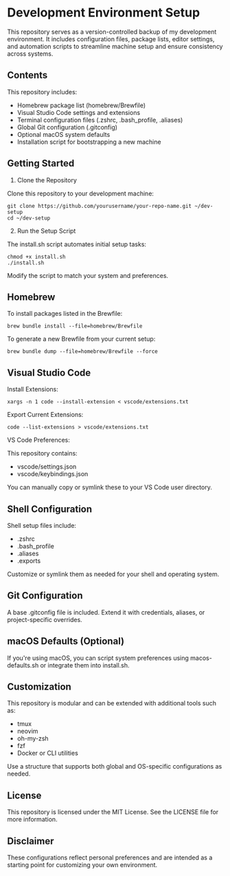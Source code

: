 # Development Environment Setup

This repository serves as a version-controlled backup of my development environment. It includes configuration files, package lists, editor settings, and automation scripts to streamline machine setup and ensure consistency across systems.

## Contents

This repository includes:

- Homebrew package list (homebrew/Brewfile)
- Visual Studio Code settings and extensions
- Terminal configuration files (.zshrc, .bash_profile, .aliases)
- Global Git configuration (.gitconfig)
- Optional macOS system defaults
- Installation script for bootstrapping a new machine

## Getting Started

1. Clone the Repository

Clone this repository to your development machine:

    git clone https://github.com/yourusername/your-repo-name.git ~/dev-setup
    cd ~/dev-setup

2. Run the Setup Script

The install.sh script automates initial setup tasks:

    chmod +x install.sh
    ./install.sh

Modify the script to match your system and preferences.

## Homebrew

To install packages listed in the Brewfile:

    brew bundle install --file=homebrew/Brewfile

To generate a new Brewfile from your current setup:

    brew bundle dump --file=homebrew/Brewfile --force

## Visual Studio Code

Install Extensions:

    xargs -n 1 code --install-extension < vscode/extensions.txt

Export Current Extensions:

    code --list-extensions > vscode/extensions.txt

VS Code Preferences:

This repository contains:
- vscode/settings.json
- vscode/keybindings.json

You can manually copy or symlink these to your VS Code user directory.

## Shell Configuration

Shell setup files include:
- .zshrc
- .bash_profile
- .aliases
- .exports

Customize or symlink them as needed for your shell and operating system.

## Git Configuration

A base .gitconfig file is included. Extend it with credentials, aliases, or project-specific overrides.

## macOS Defaults (Optional)

If you're using macOS, you can script system preferences using macos-defaults.sh or integrate them into install.sh.

## Customization

This repository is modular and can be extended with additional tools such as:
- tmux
- neovim
- oh-my-zsh
- fzf
- Docker or CLI utilities

Use a structure that supports both global and OS-specific configurations as needed.

## License

This repository is licensed under the MIT License. See the LICENSE file for more information.

## Disclaimer

These configurations reflect personal preferences and are intended as a starting point for customizing your own environment.
